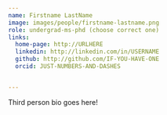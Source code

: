 ```yaml
---
name: Firstname LastName
image: images/people/firstname-lastname.png
role: undergrad-ms-phd (choose correct one)
links:
  home-page: http://URLHERE
  linkedin: http://linkedin.com/in/USERNAME
  github: http://github.com/IF-YOU-HAVE-ONE
  orcid: JUST-NUMBERS-AND-DASHES


---
```


Third person bio goes here!
